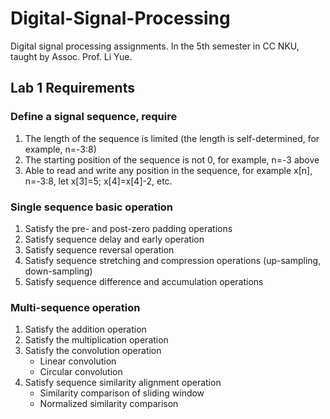 # Digital-Signal-Processing
Digital signal processing assignments. In the 5th semester in CC NKU, taught by Assoc. Prof. Li Yue.

## Lab 1 Requirements
### Define a signal sequence, require
1. The length of the sequence is limited (the length is self-determined, for example, n=-3:8)
2. The starting position of the sequence is not 0, for example, n=-3 above
3. Able to read and write any position in the sequence, for example x[n], n=-3:8, let x[3]=5; x[4]=x[4]-2, etc.

### Single sequence basic operation
1. Satisfy the pre- and post-zero padding operations
2. Satisfy sequence delay and early operation
3. Satisfy sequence reversal operation
4. Satisfy sequence stretching and compression operations (up-sampling, down-sampling)
5. Satisfy sequence difference and accumulation operations

### Multi-sequence operation
1. Satisfy the addition operation
2. Satisfy the multiplication operation
3. Satisfy the convolution operation
    - Linear convolution
    - Circular convolution
4. Satisfy sequence similarity alignment operation
    - Similarity comparison of sliding window
    - Normalized similarity comparison
